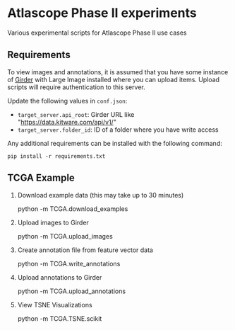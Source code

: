 # Atlascope Phase II experiments
Various experimental scripts for Atlascope Phase II use cases


## Requirements
To view images and annotations, it is assumed that you have some instance of [Girder][girder-link] with Large Image installed where you can upload items. Upload scripts will require authentication to this server.

Update the following values in `conf.json`:

 - `target_server.api_root`: Girder URL like "https://data.kitware.com/api/v1/"
 - `target_server.folder_id`: ID of a folder where you have write access

Any additional requirements can be installed with the following command:

    pip install -r requirements.txt


## TCGA Example
1. Download example data (this may take up to 30 minutes)

    python -m  TCGA.download_examples

2. Upload images to Girder

    python -m TCGA.upload_images

3. Create annotation file from feature vector data

    python -m TCGA.write_annotations

4. Upload annotations to Girder

    python -m TCGA.upload_annotations

5. View TSNE Visualizations

    python -m TCGA.TSNE.scikit


[girder-link]: https://girder.readthedocs.io/
